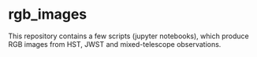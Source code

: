# rgb_images

This repository contains a few scripts (jupyter notebooks), which produce RGB images from HST, JWST and mixed-telescope observations.
